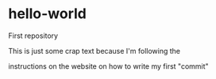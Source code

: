 # hello-world
First repository

This is just some crap text because I'm following the 

instructions on the website on how to write my first "commit"

